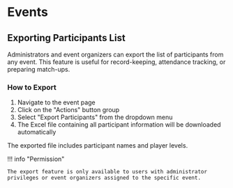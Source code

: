 # Events

## Exporting Participants List

Administrators and event organizers can export the list of participants from any event. This feature is useful for record-keeping, attendance tracking, or preparing match-ups.

### How to Export

1. Navigate to the event page
2. Click on the "Actions" button group
3. Select "Export Participants" from the dropdown menu
4. The Excel file containing all participant information will be downloaded automatically

The exported file includes participant names and player levels.

!!! info "Permission"
    
    The export feature is only available to users with administrator privileges or event organizers assigned to the specific event.


